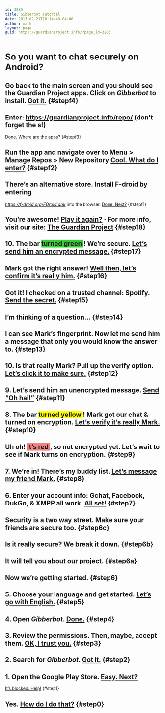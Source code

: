 ```yaml
---
id: 3285
title: Gibberbot Tutorial
date: 2013-02-21T16:14:48-04:00
author: mark
layout: page
guid: https://guardianproject.info/?page_id=3285
---
```

</head>

</p> 

# So you want to chat securely on Android?

## Go back to the main screen and you should see the Guardian Project apps. Click on _Gibberbot_ to install. [Got it.](javascript:step4()) {#stepf4}

## Enter: https://guardianproject.info/repo/ (don&#8217;t forget the s!)  
[Done. Where are the apps?](javascript:stepf4()) {#stepf3}

## Run the app and navigate over to Menu > Manage Repos > New Repository [Cool. What do I enter?](javascript:stepf3()) {#stepf2}

## There&#8217;s an alternative store. Install F-droid by entering  
_https://f-droid.org/FDroid.apk_ into the browser. [Done. Next?](javascript:stepf2()) {#stepf1}

## You&#8217;re awesome! [Play it again?](javascript:step1()) · For more info, visit our site: <a href="http://guardianproject.info" target="_blank">The Guardian Project</a> {#step18}

## 10. The bar  <SPAN style="BACKGROUND-COLOR: limegreen">turned green </SPAN>! We&#8217;re secure.  [Let&#8217;s send him an encrypted message.](javascript:step18()) {#step17}

## Mark got the right answer! [Well then, let&#8217;s confirm it&#8217;s really him.](javascript:step17()) {#step16}

## Got it! I checked on a trusted channel: Spotify. [Send the secret.](javascript:step16()) {#step15}

## I&#8217;m thinking of a question&#8230; {#step14}

## I can see Mark&#8217;s fingerprint. Now let me send him a message that only you would know the answer to. {#step13}

## 10. Is that really Mark? Pull up the verify option. [Let&#8217;s click it to make sure.](javascript:step13()) {#step12}

## 9. Let&#8217;s send him an unencrypted message. [Send &#8220;Oh hai!&#8221;](javascript:step12()) {#step11}

## 8. The bar  <SPAN style="BACKGROUND-COLOR: yellow">turned yellow </SPAN>! Mark got our chat & turned on encryption. [Let&#8217;s verify it&#8217;s really Mark.](javascript:step11()) {#step10}

## Uh oh!  <SPAN style="BACKGROUND-COLOR: lightcoral">It&#8217;s red </SPAN>, so not encrypted yet. Let&#8217;s wait to see if Mark turns on encryption. </a> {#step9}

## 7. We&#8217;re in! There&#8217;s my buddy list. [Let&#8217;s message my friend Mark.](javascript:step9()) {#step8}

## 6. Enter your account info: Gchat, Facebook, DukGo, & XMPP all work. [All set!](javascript:step8()) {#step7}

## Security is a two way street. Make sure your friends are secure too. {#step6c}

## Is it really secure? We break it down. {#step6b}

## It will tell you about our project. {#step6a}

## Now we&#8217;re getting started. {#step6}

## 5. Choose your language and get started. [Let&#8217;s go with English.](javascript:step6()) {#step5}

## 4. Open _Gibberbot_. [Done.](javascript:step5()) {#step4}

## 3. Review the permissions. Then, maybe, accept them. [OK, I trust you.](javascript:step4()) {#step3}

## 2. Search for _Gibberbot_. [Got it.](javascript:step3()) {#step2}

## 1. Open the Google Play Store. [Easy. Next?](javascript:step2())  
[It&#8217;s blocked. Help!](javascript:stepf1()) {#step1}

## Yes. [How do I do that?](javascript:step1()) {#step0}

<div id="window">
  <div id="device1">
  </div>
  
  <div id="devicef1">
  </div>
  
  <div id="devicef2">
  </div>
  
  <div id="devicef3">
  </div>
  
  <div id="devicef4">
  </div>
  
  <div id="device2">
  </div>
  
  <div id="device3">
  </div>
  
  <div id="device4">
  </div>
  
  <div id="device5">
  </div>
  
  <div id="device6">
  </div>
  
  <div id="device7">
  </div>
  
  <div id="device8">
  </div>
  
  <div id="device9">
  </div>
  
  <div id="device10">
  </div>
  
  <div id="device11">
  </div>
  
  <div id="device12">
  </div>
  
  <div id="device13">
  </div>
  
  <div id="device14">
  </div>
  
  <div id="device15">
  </div>
  
  <div id="device16">
  </div>
  
  <div id="device17">
  </div>
  
  <div id="device18">
  </div>
  
  <div id="device19">
  </div>
  
  <div id="device20">
  </div>
</div>

</body>  
</html>